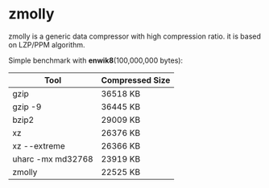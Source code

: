 zmolly
======

zmolly is a generic data compressor with high compression ratio. it is based on LZP/PPM algorithm.

Simple benchmark with **enwik8**(100,000,000 bytes):

Tool              | Compressed Size |
------------------|-----------------|
gzip              | 36518 KB        |
gzip -9           | 36445 KB        |
bzip2             | 29009 KB        |
xz                | 26376 KB        |
xz --extreme      | 26366 KB        |
uharc -mx md32768 | 23919 KB        |
zmolly            | 22525 KB        |
